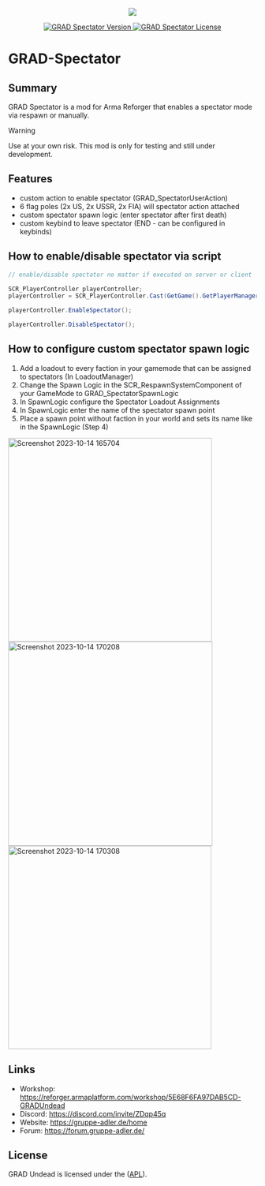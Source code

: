 
<p align="center">
    <img src="https://github.com/y0014984/GRAD-Spectator/assets/50139270/9b8ebab9-7b92-4c4f-bdb2-bb589bb91194.png">
</p>

<p align="center">
    <a href="https://github.com/y0014984/GRAD-Spectator/releases/latest">
        <img src="https://img.shields.io/badge/Version-0.1.0-blue.svg?style=flat-square" alt="GRAD Spectator Version">
    </a>
    <a href="https://www.bistudio.com/community/licenses/arma-public-license-share-alike">
        <img src="https://img.shields.io/badge/License-APL-red.svg?style=flat-square" alt="GRAD Spectator License">
    </a>
</p>

# GRAD-Spectator

## Summary
GRAD Spectator is a mod for Arma Reforger that enables a spectator mode via respawn or manually.

> [!WARNING]
> Use at your own risk. This mod is only for testing and still under development.

## Features
- custom action to enable spectator (GRAD_SpectatorUserAction)
- 6 flag poles (2x US, 2x USSR, 2x FIA) will spectator action attached
- custom spectator spawn logic (enter spectator after first death)
- custom keybind to leave spectator (END - can be configured in keybinds)

## How to enable/disable spectator via script
```c#
// enable/disable spectator no matter if executed on server or client

SCR_PlayerController playerController;
playerController = SCR_PlayerController.Cast(GetGame().GetPlayerManager().GetPlayerController(playerId));

playerController.EnableSpectator();

playerController.DisableSpectator();
```

## How to configure custom spectator spawn logic
1. Add a loadout to every faction in your gamemode that can be assigned to spectators (In LoadoutManager)
2. Change the Spawn Logic in the SCR_RespawnSystemComponent of your GameMode to GRAD_SpectatorSpawnLogic
3. In SpawnLogic configure the Spectator Loadout Assignments
4. In SpawnLogic enter the name of the spectator spawn point
5. Place a spawn point without faction in your world and sets its name like in the SpawnLogic (Step 4)

<img width="413" alt="Screenshot 2023-10-14 165704" src="https://github.com/y0014984/GRAD-Spectator/assets/50139270/8e4ba574-30c0-4d87-b370-b4dce302e666">
<img width="414" alt="Screenshot 2023-10-14 170208" src="https://github.com/y0014984/GRAD-Spectator/assets/50139270/4217cf45-b67b-4f1c-9b7c-03a176c63f65">
<img width="412" alt="Screenshot 2023-10-14 170308" src="https://github.com/y0014984/GRAD-Spectator/assets/50139270/002abc6a-38ce-44e3-b4f3-df79487abbee">

## Links
- Workshop: https://reforger.armaplatform.com/workshop/5E68F6FA97DAB5CD-GRADUndead
- Discord: https://discord.com/invite/ZDqp45q
- Website: https://gruppe-adler.de/home
- Forum: https://forum.gruppe-adler.de/

## License
GRAD Undead is licensed under the ([APL](https://www.bohemia.net/community/licenses/arma-public-license)).
